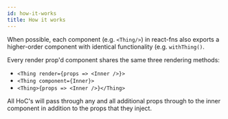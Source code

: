 ```yaml
---
id: how-it-works
title: How it works
---
```


When possible, each component (e.g. `<Thing/>`) in react-fns also exports a
higher-order component with identical functionality (e.g. `withThing()`.

Every render prop'd component shares the same three rendering methods:

* `<Thing render={props => <Inner />}>`
* `<Thing component={Inner}>`
* `<Thing>{props => <Inner />}</Thing>`

All HoC's will pass through any and all additional props through to the inner
component in addition to the props that they inject.
